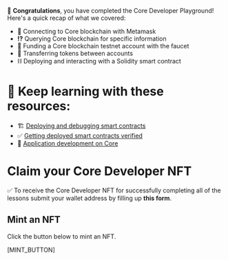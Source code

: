 🥳 **Congratulations**, you have completed the Core Developer Playground! \
Here's a quick recap of what we covered:

- 🔌 Connecting to Core blockchain with Metamask
- **⁉️** Querying Core blockchain for specific information
- 🏦 Funding a Core blockchain testnet account with the faucet
- 💸 Transferring tokens between accounts
- ⛓ Deploying and interacting with a Solidity smart contract

# 🧐 Keep learning with these resources:

- 🏗 [Deploying and debugging smart contracts](https://docs.coredao.org/docs/category/dev-guides)
- ✅ [Getting deployed smart contracts verified](https://docs.coredao.org/docs/Dev-Guide/contract-verify)
- 🧱 [Application development on Core](https://docs.coredao.org/docs/Dev-Guide/dapp-on-core)

# Claim your Core Developer NFT

✅ To receive the Core Developer NFT for successfully completing all of the lessons submit your wallet address by filling up **this form**.

## Mint an NFT

Click the button below to mint an NFT.

[MINT_BUTTON]
